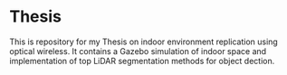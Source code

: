 # Thesis
This is repository for my Thesis on indoor environment replication using optical wireless. It contains a Gazebo simulation of indoor space and implementation of top LiDAR segmentation methods for object dection.
